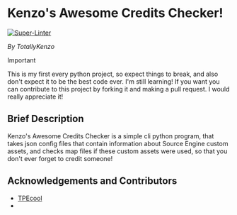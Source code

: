 # Kenzo's Awesome Credits Checker!

[![Super-Linter](https://github.com/TotallyKenzo/KACC/actions/workflows/linter.yml/badge.svg)](https://github.com/marketplace/actions/super-linter)

_By TotallyKenzo_

> [!IMPORTANT]
> This is my first every python project, so expect things to break, and also don't expect it to be the best code ever. I'm still learning! If you want you can contribute to this project by forking it and making a pull request. I would really appreciate it!

## Brief Description

Kenzo's Awesome Credits Checker is a simple cli python program, that takes json config files that contain information about Source Engine custom assets, and checks map files if these custom assets were used, so that you don't ever forget to credit someone!

## Acknowledgements and Contributors

- [TPEcool](https://github.com/TPEcool)
-
